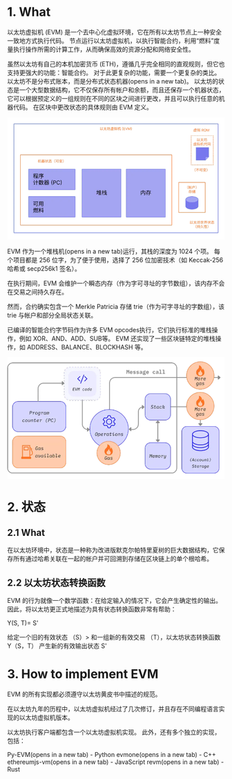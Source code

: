# 1. What

以太坊虚拟机 (EVM) 是一个去中心化虚拟环境，它在所有以太坊节点上一种安全一致地方式执行代码。 
节点运行以太坊虚拟机，以执行智能合约，利用“燃料”度量执行操作所需的计算工作，从而确保高效的资源分配和网络安全性。

虽然以太坊有自己的本机加密货币 (ETH)，遵循几乎完全相同的直观规则，但它也支持更强大的功能：智能合约。 对于此更复杂的功能，需要一个更复杂的类比。 以太坊不是分布式账本，而是分布式状态机器(opens in a new tab)。 以太坊的状态是一个大型数据结构，它不仅保存所有帐户和余额，而且还保存一个机器状态，它可以根据预定义的一组规则在不同的区块之间进行更改，并且可以执行任意的机器代码。 在区块中更改状态的具体规则由 EVM 定义。

![alt text](image.png)

EVM 作为一个堆栈机(opens in a new tab)运行，其栈的深度为 1024 个项。 每个项目都是 256 位字，为了便于使用，选择了 256 位加密技术（如 Keccak-256 哈希或 secp256k1 签名）。

在执行期间，EVM 会维护一个瞬态内存（作为字可寻址的字节数组），该内存不会在交易之间持久存在。

然而，合约确实包含一个 Merkle Patricia 存储 trie（作为可字寻址的字数组），该 trie 与帐户和部分全局状态关联。

已编译的智能合约字节码作为许多 EVM opcodes执行，它们执行标准的堆栈操作，例如 XOR、AND、ADD、SUB等。 EVM 还实现了一些区块链特定的堆栈操作，如 ADDRESS、BALANCE、BLOCKHASH 等。

![alt text](image-1.png)



# 2. 状态

## 2.1 What

在以太坊环境中，状态是一种称为改进版默克尔帕特里夏树的巨大数据结构，它保存所有通过哈希关联在一起的帐户并可回溯到存储在区块链上的单个根哈希。

## 2.2 以太坊状态转换函数

EVM 的行为就像一个数学函数：在给定输入的情况下，它会产生确定性的输出。 因此，将以太坊更正式地描述为具有状态转换函数非常有帮助：

Y(S, T)= S'

给定一个旧的有效状态 （S）> 和一组新的有效交易 （T），以太坊状态转换函数 Y（S，T） 产生新的有效输出状态 S'


# 3. How to implement EVM

EVM 的所有实现都必须遵守以太坊黄皮书中描述的规范。

在以太坊九年的历程中，以太坊虚拟机经过了几次修订，并且存在不同编程语言实现的以太坊虚拟机版本。

以太坊执行客户端都包含一个以太坊虚拟机实现。 此外，还有多个独立的实现，包括：

Py-EVM(opens in a new tab) - Python
evmone(opens in a new tab) - C++
ethereumjs-vm(opens in a new tab) - JavaScript
revm(opens in a new tab) - Rust
